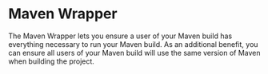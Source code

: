 # Maven Wrapper
The Maven Wrapper lets you ensure a user of your Maven build has everything necessary to run your Maven build.
As an additional benefit, you can ensure all users of your Maven build will use the same version of Maven when building the project.